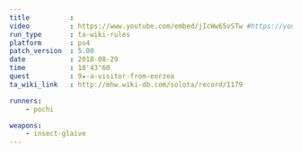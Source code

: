 ```yaml
---
title          :
video          : https://www.youtube.com/embed/jIcWw65vSTw #https://youtu.be/jIcWw65vSTw
run_type       : ta-wiki-rules
platform       : ps4
patch_version  : 5.00
date           : 2018-08-29
time           : 18'43"60
quest          : 9★-a-visitor-from-eorzea
ta_wiki_link   : http://mhw.wiki-db.com/solota/record/1179

runners:
    - pochi

weapons:
    - insect-glaive
---
```

